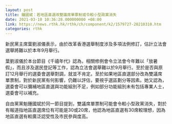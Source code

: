 ```yaml
---
layout: post
title: 鍾國斌：若地區直選改雙議席單票制或令較小型政黨消失
date: 2021-03-10 10:36:28.000000000 +08:00
link: https://news.rthk.hk/rthk/ch/component/k2/1579727-20210310.htm
categories: rthk
---
```


新民黨主席葉劉淑儀表示，由於改革香港選舉制度涉及多項法例修訂，估計立法會選舉將難以於本年9月舉行。

葉劉淑儀於本台節目《千禧年代》認為，相關修例會令立法會今年難以「放暑假」，而且涉及選民登記等工作，認為立法會選舉難以於9月舉行。至於是否與原訂12月舉行的選委會選舉對調，就並不肯定。至於如果地區直選部分改為雙議席單票制，對於新民黨有何影響，仍難以評估，要視乎選區劃分等因素。她又認為，選委會可以彌補地區直選與功能組別不足，例如部分功能組別未有包括專業人士，選委會可以補充。

自由黨黨魁鍾國斌於同一節目提到，雙議席單票制可能會令較小型政黨消失，對於有報道指地區直選席位有可能是30或20席，他認為地區直選有30席較理想，因為地區直選有較廣泛認受性及巿民參與度高。
